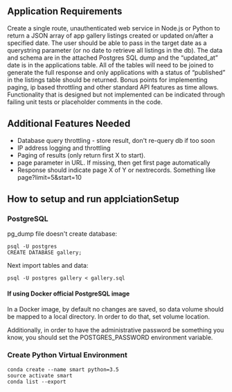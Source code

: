 ## Application Requirements
Create a single route, unauthenticated web service in Node.js or Python to return a JSON array of app gallery listings created or updated on/after a specified date. The user should be able to pass in the target date as a querystring parameter (or no date to retrieve all listings in the db). The data and schema are in the attached Postgres SQL dump and the “updated_at” date is in the applications table. All of the tables will need to be joined to generate the full response and only applications with a status of “published” in the listings table should be returned. Bonus points for implementing paging, ip based throttling and other standard API features as time allows. Functionality that is designed but not implemented can be indicated through failing unit tests or placeholder comments in the code.

## Additional Features Needed
* Database query throttling - store result, don't re-query db if too soon
* IP address logging and throttling
* Paging of results (only return first X to start).
 * page parameter in URL. If missing, then get first page automatically
 * Response should indicate page X of Y or nextrecords. Something like page?limit=5&start=10


## How to setup and run applciationSetup
### PostgreSQL
pg_dump file doesn't create database:

    psql -U postgres
    CREATE DATABASE gallery;

Next import tables and data:

    psql -U postgres gallery < gallery.sql

#### If using Docker official PostgreSQL image
In a Docker image, by default no changes are saved, so data volume should be mapped to a local directory. In order to do that, set volume location.

Additionally, in order to have the administrative password be something you know, you should set the POSTGRES_PASSWORD environment variable.


### Create Python Virtual Environment

    conda create --name smart python=3.5
    source activate smart
    conda list --export
